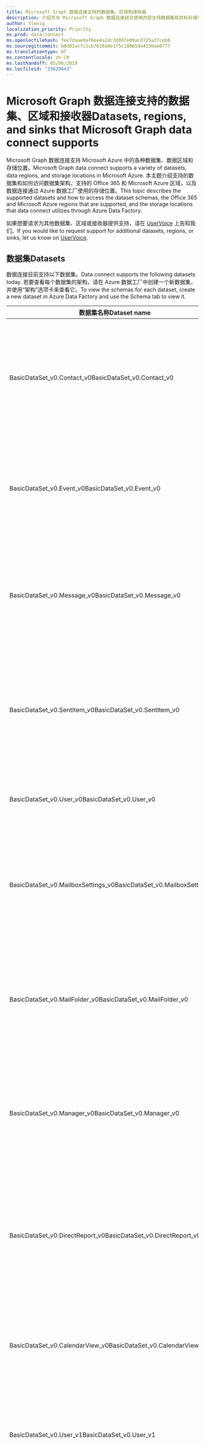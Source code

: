 ```yaml
---
title: Microsoft Graph 数据连接支持的数据集、区域和接收器
description: 介绍可与 Microsoft Graph 数据连接结合使用的受支持数据集和目标存储类型。
author: tlenig
localization_priority: Priority
ms.prod: data-connect
ms.openlocfilehash: fee7daae0af6ee4a1dc3d887e09acd725a37ceb8
ms.sourcegitcommit: b8d01acfc1cb7610a0e1f5c18065da415bae0777
ms.translationtype: HT
ms.contentlocale: zh-CN
ms.lasthandoff: 05/06/2019
ms.locfileid: "33629843"
---
```

# <a name="datasets-regions-and-sinks-that-microsoft-graph-data-connect-supports"></a><span data-ttu-id="91bd6-103">Microsoft Graph 数据连接支持的数据集、区域和接收器</span><span class="sxs-lookup"><span data-stu-id="91bd6-103">Datasets, regions, and sinks that Microsoft Graph data connect supports</span></span>

<span data-ttu-id="91bd6-104">Microsoft Graph 数据连接支持 Microsoft Azure 中的各种数据集、数据区域和存储位置。</span><span class="sxs-lookup"><span data-stu-id="91bd6-104">Microsoft Graph data connect supports a variety of datasets, data regions, and storage locations in Microsoft Azure.</span></span> <span data-ttu-id="91bd6-105">本主题介绍支持的数据集和如何访问数据集架构、支持的 Office 365 和 Microsoft Azure 区域，以及数据连接通过 Azure 数据工厂使用的存储位置。</span><span class="sxs-lookup"><span data-stu-id="91bd6-105">This topic describes the supported datasets and how to access the dataset schemas, the Office 365 and Microsoft Azure regions that are supported, and the storage locations that data connect utilizes through Azure Data Factory.</span></span>

<span data-ttu-id="91bd6-106">如果想要请求为其他数据集、区域或接收器提供支持，请在 [UserVoice](https://microsoftgraph.uservoice.com/forums/920506-microsoft-graph-feature-requests?category_id=359581) 上告知我们。</span><span class="sxs-lookup"><span data-stu-id="91bd6-106">If you would like to request support for additional datasets, regions, or sinks, let us know on [UserVoice](https://microsoftgraph.uservoice.com/forums/920506-microsoft-graph-feature-requests?category_id=359581).</span></span>

## <a name="datasets"></a><span data-ttu-id="91bd6-107">数据集</span><span class="sxs-lookup"><span data-stu-id="91bd6-107">Datasets</span></span>

<span data-ttu-id="91bd6-108">数据连接目前支持以下数据集。</span><span class="sxs-lookup"><span data-stu-id="91bd6-108">Data connect supports the following datasets today.</span></span> <span data-ttu-id="91bd6-109">若要查看每个数据集的架构，请在 Azure 数据工厂中创建一个新数据集，并使用“架构”选项卡来查看它。</span><span class="sxs-lookup"><span data-stu-id="91bd6-109">To view the schemas for each dataset, create a new dataset in Azure Data Factory and use the Schema tab to view it.</span></span> 

|<span data-ttu-id="91bd6-110">数据集名称</span><span class="sxs-lookup"><span data-stu-id="91bd6-110">Dataset name</span></span>|<span data-ttu-id="91bd6-111">说明</span><span class="sxs-lookup"><span data-stu-id="91bd6-111">Description</span></span>|
|-------------|-----------|
|<span data-ttu-id="91bd6-112">BasicDataSet_v0.Contact_v0</span><span class="sxs-lookup"><span data-stu-id="91bd6-112">BasicDataSet_v0.Contact_v0</span></span>|<span data-ttu-id="91bd6-113">包含每个用户的通讯录中的联系信息。</span><span class="sxs-lookup"><span data-stu-id="91bd6-113">Contains contact information from each user's address book.</span></span> <span data-ttu-id="91bd6-114">这些实体的架构类似于 [Microsoft Graph 个人联系人架构](https://developer.microsoft.com/zh-CN/graph/docs/api-reference/v1.0/resources/contact)。</span><span class="sxs-lookup"><span data-stu-id="91bd6-114">The schema for these entities resembles the [Microsoft Graph personal contacts schema](https://developer.microsoft.com/zh-CN/graph/docs/api-reference/v1.0/resources/contact).</span></span>| 
|<span data-ttu-id="91bd6-115">BasicDataSet_v0.Event_v0</span><span class="sxs-lookup"><span data-stu-id="91bd6-115">BasicDataSet_v0.Event_v0</span></span>|<span data-ttu-id="91bd6-116">包含每个用户的日历中的事件。</span><span class="sxs-lookup"><span data-stu-id="91bd6-116">Contains the events in each user's calendar.</span></span> <span data-ttu-id="91bd6-117">这些实体的架构类似于 [Microsoft Graph 日历事件架构](https://developer.microsoft.com/zh-CN/graph/docs/api-reference/v1.0/resources/event)。</span><span class="sxs-lookup"><span data-stu-id="91bd6-117">The schema for these entities resembles the [Microsoft Graph calendar events schema](https://developer.microsoft.com/zh-CN/graph/docs/api-reference/v1.0/resources/event).</span></span>| 
|<span data-ttu-id="91bd6-118">BasicDataSet_v0.Message_v0</span><span class="sxs-lookup"><span data-stu-id="91bd6-118">BasicDataSet_v0.Message_v0</span></span>|<span data-ttu-id="91bd6-119">包含每个用户的邮箱中的邮件。</span><span class="sxs-lookup"><span data-stu-id="91bd6-119">Contains the message in each user's mailbox.</span></span> <span data-ttu-id="91bd6-120">这些实体的架构类似于 [Microsoft Graph 邮件架构](https://developer.microsoft.com/zh-CN/graph/docs/api-reference/v1.0/resources/message)。</span><span class="sxs-lookup"><span data-stu-id="91bd6-120">The schema for these entities resembles the [Microsoft Graph messages schema](https://developer.microsoft.com/zh-CN/graph/docs/api-reference/v1.0/resources/message).</span></span>| 
|<span data-ttu-id="91bd6-121">BasicDataSet_v0.SentItem_v0</span><span class="sxs-lookup"><span data-stu-id="91bd6-121">BasicDataSet_v0.SentItem_v0</span></span>|<span data-ttu-id="91bd6-122">包含从每个用户的邮箱中发送的邮件。</span><span class="sxs-lookup"><span data-stu-id="91bd6-122">Contains the messages sent from each user's mailbox.</span></span> <span data-ttu-id="91bd6-123">这些实体的架构类似于 [Microsoft Graph 邮件架构](https://developer.microsoft.com/zh-CN/graph/docs/api-reference/v1.0/resources/message)。</span><span class="sxs-lookup"><span data-stu-id="91bd6-123">The schema for these entities resembles the [Microsoft Graph messages schema](https://developer.microsoft.com/zh-CN/graph/docs/api-reference/v1.0/resources/message).</span></span>| 
|<span data-ttu-id="91bd6-124">BasicDataSet_v0.User_v0</span><span class="sxs-lookup"><span data-stu-id="91bd6-124">BasicDataSet_v0.User_v0</span></span>|<span data-ttu-id="91bd6-125">包含用户信息（显示名称、用户主体名称等）。</span><span class="sxs-lookup"><span data-stu-id="91bd6-125">Contains user information (DisplayName, UserPrincipalName, and so on).</span></span>| 
|<span data-ttu-id="91bd6-126">BasicDataSet_v0.MailboxSettings_v0</span><span class="sxs-lookup"><span data-stu-id="91bd6-126">BasicDataSet_v0.MailboxSettings_v0</span></span>|<span data-ttu-id="91bd6-127">包含每个用户的邮箱设置。</span><span class="sxs-lookup"><span data-stu-id="91bd6-127">Contains the mailbox settings of each user.</span></span> <span data-ttu-id="91bd6-128">这些实体的架构对应于 [Microsoft Graph 邮箱设置架构](https://docs.microsoft.com/en-us/graph/api/resources/mailboxsettings?view=graph-rest-1.0)。</span><span class="sxs-lookup"><span data-stu-id="91bd6-128">The schema for these entities corresponds to the [Microsoft Graph mailbox settings schema](https://docs.microsoft.com/en-us/graph/api/resources/mailboxsettings?view=graph-rest-1.0).</span></span>| 
|<span data-ttu-id="91bd6-129">BasicDataSet_v0.MailFolder_v0</span><span class="sxs-lookup"><span data-stu-id="91bd6-129">BasicDataSet_v0.MailFolder_v0</span></span>|<span data-ttu-id="91bd6-130">包含每个用户的邮箱中的邮件文件夹。</span><span class="sxs-lookup"><span data-stu-id="91bd6-130">Contains the mail folders from each user's mailbox.</span></span> <span data-ttu-id="91bd6-131">这些实体的架构对应于 [Microsoft Graph 邮件文件夹架构](https://developer.microsoft.com/zh-CN/graph/docs/api-reference/v1.0/resources/mailfolder)。</span><span class="sxs-lookup"><span data-stu-id="91bd6-131">The schema for these entities corresponds to the [Microsoft Graph mail folders schema](https://developer.microsoft.com/zh-CN/graph/docs/api-reference/v1.0/resources/mailfolder).</span></span>|
|<span data-ttu-id="91bd6-132">BasicDataSet_v0.Manager_v0</span><span class="sxs-lookup"><span data-stu-id="91bd6-132">BasicDataSet_v0.Manager_v0</span></span>|<span data-ttu-id="91bd6-133">包含每个用户的经理的用户信息。</span><span class="sxs-lookup"><span data-stu-id="91bd6-133">Contains user information for the manager of each user.</span></span> <span data-ttu-id="91bd6-134">这些实体的架构对应于 [Microsoft Graph 用户架构](https://developer.microsoft.com/zh-CN/graph/docs/api-reference/v1.0/resources/user)。</span><span class="sxs-lookup"><span data-stu-id="91bd6-134">The schema for these entities corresponds to [Microsoft Graph user schema](https://developer.microsoft.com/zh-CN/graph/docs/api-reference/v1.0/resources/user).</span></span>|
|<span data-ttu-id="91bd6-135">BasicDataSet_v0.DirectReport_v0</span><span class="sxs-lookup"><span data-stu-id="91bd6-135">BasicDataSet_v0.DirectReport_v0</span></span>|<span data-ttu-id="91bd6-136">包含直接向每个用户报告的员工的相关用户信息。</span><span class="sxs-lookup"><span data-stu-id="91bd6-136">Contains user information about the employees that directly report to each user.</span></span> <span data-ttu-id="91bd6-137">这些实体的架构对应于 [Microsoft Graph 用户架构](https://developer.microsoft.com/zh-CN/graph/docs/api-reference/v1.0/resources/user)。</span><span class="sxs-lookup"><span data-stu-id="91bd6-137">The schema for these entities corresponds to the [Microsoft Graph user schema](https://developer.microsoft.com/zh-CN/graph/docs/api-reference/v1.0/resources/user).</span></span>|
|<span data-ttu-id="91bd6-138">BasicDataSet_v0.CalendarView_v0</span><span class="sxs-lookup"><span data-stu-id="91bd6-138">BasicDataSet_v0.CalendarView_v0</span></span>|<span data-ttu-id="91bd6-139">包含事件。这些实体的架构对应于 [Microsoft Graph 用户架构](https://developer.microsoft.com/zh-CN/graph/docs/api-reference/v1.0/resources/events)。</span><span class="sxs-lookup"><span data-stu-id="91bd6-139">Contains the events  The schema for these entities corresponds to the [Microsoft Graph user schema](https://developer.microsoft.com/zh-CN/graph/docs/api-reference/v1.0/resources/events).</span></span>|
|<span data-ttu-id="91bd6-140">BasicDataSet_v0.User_v1</span><span class="sxs-lookup"><span data-stu-id="91bd6-140">BasicDataSet_v0.User_v1</span></span>|<span data-ttu-id="91bd6-141">此表包含用户信息。</span><span class="sxs-lookup"><span data-stu-id="91bd6-141">This table contains user information.</span></span> <span data-ttu-id="91bd6-142">这些实体的架构对应于 [Microsoft Graph 用户架构](https://developer.microsoft.com/zh-CN/graph/docs/api-reference/v1.0/resources/user)。</span><span class="sxs-lookup"><span data-stu-id="91bd6-142">The schema for these entities corresponds to the [Microsoft Graph user schema](https://developer.microsoft.com/zh-CN/graph/docs/api-reference/v1.0/resources/user).</span></span>|
|<span data-ttu-id="91bd6-143">BasicDataSet_v0.Contact_v1</span><span class="sxs-lookup"><span data-stu-id="91bd6-143">BasicDataSet_v0.Contact_v1</span></span>|<span data-ttu-id="91bd6-144">包含每个用户的通讯录中的联系信息。</span><span class="sxs-lookup"><span data-stu-id="91bd6-144">Contains contact information from each user's address book.</span></span> <span data-ttu-id="91bd6-145">这些实体的架构对应于 [Microsoft Graph 个人联系人架构](https://developer.microsoft.com/zh-CN/graph/docs/api-reference/v1.0/resources/contact)。</span><span class="sxs-lookup"><span data-stu-id="91bd6-145">The schema for these entities corresponds to the [Microsoft Graph personal contacts schema](https://developer.microsoft.com/zh-CN/graph/docs/api-reference/v1.0/resources/contact).</span></span>|
|<span data-ttu-id="91bd6-146">BasicDataSet_v0.Event_v1</span><span class="sxs-lookup"><span data-stu-id="91bd6-146">BasicDataSet_v0.Event_v1</span></span>|<span data-ttu-id="91bd6-147">包含每个用户的日历中的事件。</span><span class="sxs-lookup"><span data-stu-id="91bd6-147">Contains the events in each user's calendar.</span></span> <span data-ttu-id="91bd6-148">这些实体的架构对应于 [Microsoft Graph 日历事件架构](https://developer.microsoft.com/zh-CN/graph/docs/api-reference/v1.0/resources/event)。</span><span class="sxs-lookup"><span data-stu-id="91bd6-148">The schema for these entities corresponds to the [Microsoft Graph calendar events schema](https://developer.microsoft.com/zh-CN/graph/docs/api-reference/v1.0/resources/event).</span></span>|
|<span data-ttu-id="91bd6-149">BasicDataSet_v0.Message_v1</span><span class="sxs-lookup"><span data-stu-id="91bd6-149">BasicDataSet_v0.Message_v1</span></span>|<span data-ttu-id="91bd6-150">包含每个用户的邮箱中的邮件。</span><span class="sxs-lookup"><span data-stu-id="91bd6-150">Contains the message in each user's mailbox.</span></span> <span data-ttu-id="91bd6-151">这些实体的架构对应于 [Microsoft Graph 邮件架构](https://developer.microsoft.com/zh-CN/graph/docs/api-reference/v1.0/resources/message)。</span><span class="sxs-lookup"><span data-stu-id="91bd6-151">The schema for these entities corresponds to the [Microsoft Graph messages schema](https://developer.microsoft.com/zh-CN/graph/docs/api-reference/v1.0/resources/message).</span></span>|
|<span data-ttu-id="91bd6-152">BasicDataSet_v0.SentItem_v1</span><span class="sxs-lookup"><span data-stu-id="91bd6-152">BasicDataSet_v0.SentItem_v1</span></span>|<span data-ttu-id="91bd6-153">包含从每个用户的邮箱中发送的邮件。</span><span class="sxs-lookup"><span data-stu-id="91bd6-153">Contains the message sent from each user's mailbox.</span></span> <span data-ttu-id="91bd6-154">这些实体的架构对应于 [Microsoft Graph 邮件架构](https://developer.microsoft.com/zh-CN/graph/docs/api-reference/v1.0/resources/message)。</span><span class="sxs-lookup"><span data-stu-id="91bd6-154">The schema for these entities corresponds to the [Microsoft Graph messages schema](https://developer.microsoft.com/zh-CN/graph/docs/api-reference/v1.0/resources/message).</span></span>|

## <a name="regions"></a><span data-ttu-id="91bd6-155">区域</span><span class="sxs-lookup"><span data-stu-id="91bd6-155">Regions</span></span>

<span data-ttu-id="91bd6-156">数据连接支持从各种不同的 Office 365 区域提取数据。</span><span class="sxs-lookup"><span data-stu-id="91bd6-156">Data connect supports extracting data from a variety of different Office 365 regions.</span></span> <span data-ttu-id="91bd6-157">若要成功将数据从 Office 365 数据中心转移到 Microsoft Azure 存储，Azure 数据工厂实例和 Azure 存储位置均必须映射到支持的 Office 365 数据位置区域。</span><span class="sxs-lookup"><span data-stu-id="91bd6-157">To successfully move data from the Office 365 data center into your Microsoft Azure storage, the Azure Data Factory instance and the Azure storage location must both map to a supported region for the location of the Office 365 data.</span></span> <span data-ttu-id="91bd6-158">下表指明了支持哪些 Office 365 区域，以及数据移动所需的对应 Azure 区域。</span><span class="sxs-lookup"><span data-stu-id="91bd6-158">The following table indicates which Office 365 regions are supported and the corresponding Azure regions required for data movement.</span></span> 

| <span data-ttu-id="91bd6-159">Office 区域</span><span class="sxs-lookup"><span data-stu-id="91bd6-159">Office region</span></span>                    | <span data-ttu-id="91bd6-160">Azure 区域</span><span class="sxs-lookup"><span data-stu-id="91bd6-160">Azure region</span></span>                                |
|----------------------------------|---------------------------------------------|
| <span data-ttu-id="91bd6-161">**北美**</span><span class="sxs-lookup"><span data-stu-id="91bd6-161">**North America**</span></span>                | <span data-ttu-id="91bd6-162">美国东部</span><span class="sxs-lookup"><span data-stu-id="91bd6-162">East US</span></span><br/><span data-ttu-id="91bd6-163">美国东部 2</span><span class="sxs-lookup"><span data-stu-id="91bd6-163">East US 2</span></span><br/><span data-ttu-id="91bd6-164">美国中部</span><span class="sxs-lookup"><span data-stu-id="91bd6-164">South Central US</span></span><br/><span data-ttu-id="91bd6-165">美国中北部</span><span class="sxs-lookup"><span data-stu-id="91bd6-165">North Central US</span></span><br/><span data-ttu-id="91bd6-166">美国中南部</span><span class="sxs-lookup"><span data-stu-id="91bd6-166">South Central US</span></span><br/><span data-ttu-id="91bd6-167">美国中西部</span><span class="sxs-lookup"><span data-stu-id="91bd6-167">West Central US</span></span><br/><span data-ttu-id="91bd6-168">美国西部</span><span class="sxs-lookup"><span data-stu-id="91bd6-168">West US</span></span><br/><span data-ttu-id="91bd6-169">美国西部 2</span><span class="sxs-lookup"><span data-stu-id="91bd6-169">West US 2</span></span>|
| <span data-ttu-id="91bd6-170">**欧洲**</span><span class="sxs-lookup"><span data-stu-id="91bd6-170">**Europe**</span></span>                       | <span data-ttu-id="91bd6-171">北欧</span><span class="sxs-lookup"><span data-stu-id="91bd6-171">North Europe</span></span><br/><span data-ttu-id="91bd6-172">西欧</span><span class="sxs-lookup"><span data-stu-id="91bd6-172">West Europe</span></span>|
| <span data-ttu-id="91bd6-173">**亚太地区**</span><span class="sxs-lookup"><span data-stu-id="91bd6-173">**Asia-Pacific**</span></span>                 | <span data-ttu-id="91bd6-174">东亚</span><span class="sxs-lookup"><span data-stu-id="91bd6-174">East Asia</span></span><br/><span data-ttu-id="91bd6-175">东南亚</span><span class="sxs-lookup"><span data-stu-id="91bd6-175">Southeast Asia</span></span>|
| <span data-ttu-id="91bd6-176">**澳大利亚**</span><span class="sxs-lookup"><span data-stu-id="91bd6-176">**Australia**</span></span>                    | <span data-ttu-id="91bd6-177">澳大利亚东部</span><span class="sxs-lookup"><span data-stu-id="91bd6-177">Australia East</span></span><br/><span data-ttu-id="91bd6-178">澳大利亚东南部</span><span class="sxs-lookup"><span data-stu-id="91bd6-178">Australia Southeast</span></span>|

## <a name="sinks"></a><span data-ttu-id="91bd6-179">接收器</span><span class="sxs-lookup"><span data-stu-id="91bd6-179">Sinks</span></span>

<span data-ttu-id="91bd6-180">接收器是数据工厂用于在 Azure 存储中放置数据的输出位置。</span><span class="sxs-lookup"><span data-stu-id="91bd6-180">Sinks are the output location Data Factory uses to place data in Azure storage.</span></span> <span data-ttu-id="91bd6-181">数据连接支持以下接收器存储类型：</span><span class="sxs-lookup"><span data-stu-id="91bd6-181">Data connect supports the following sink storage types:</span></span>

- <span data-ttu-id="91bd6-182">Azure Data Lake Storage Gen 2</span><span class="sxs-lookup"><span data-stu-id="91bd6-182">Azure Data Lake Storage Gen 2</span></span>
- <span data-ttu-id="91bd6-183">Azure 存储 Blob</span><span class="sxs-lookup"><span data-stu-id="91bd6-183">Azure Blob Storage</span></span>
- <span data-ttu-id="91bd6-184">Azure Data Lake Storage Gen 1</span><span class="sxs-lookup"><span data-stu-id="91bd6-184">Azure Data Lake Storage Gen 1</span></span>

<span data-ttu-id="91bd6-185">接收器具有以下特点：</span><span class="sxs-lookup"><span data-stu-id="91bd6-185">The following characteristics apply to sinks:</span></span> 

- <span data-ttu-id="91bd6-186">输出文件将采用 JSON 行的格式。</span><span class="sxs-lookup"><span data-stu-id="91bd6-186">The output files will be of format JSON lines.</span></span> <span data-ttu-id="91bd6-187">输出格式是固定的，并且不支持修改输出的格式。</span><span class="sxs-lookup"><span data-stu-id="91bd6-187">The output format is fixed and there is no support for modifying the format of the output.</span></span> <span data-ttu-id="91bd6-188">但是，你可以使用 Azure 数据工厂将数据连接管道的结果复制到另一个存储机制（例如 Azure SQL DB）中。</span><span class="sxs-lookup"><span data-stu-id="91bd6-188">However, you can use Azure Data Factory to copy the result of a data connect pipeline into another storage mechanism (such as Azure SQL DB).</span></span>
- <span data-ttu-id="91bd6-189">对于使用 Office 365 作为来源的复制活动中的所有接收器类型，服务主体身份验证是唯一支持的身份验证机制。</span><span class="sxs-lookup"><span data-stu-id="91bd6-189">Service Principal authentication is the only supported authentication mechanism for all sink types in a copy activity with Office 365 as the source.</span></span>
- <span data-ttu-id="91bd6-190">使用 Azure 存储 Blob 作为接收器时，你必须确保应用程序对 Azure 存储 Blob 位置具有存储 Blob 数据参与者访问权限。</span><span class="sxs-lookup"><span data-stu-id="91bd6-190">When using Azure Storage Blob as the sink, you must ensure that your application has Storage Blob Data Contributor access to the Azure Storage Blob location.</span></span>

## <a name="next-steps"></a><span data-ttu-id="91bd6-191">后续步骤</span><span class="sxs-lookup"><span data-stu-id="91bd6-191">Next Steps</span></span>

<span data-ttu-id="91bd6-192">有关如何创建数据连接管道作为 Azure 数据工厂的一部分的详细信息，请参阅 [Azure 数据工厂 Office 365 连接器文档](https://docs.microsoft.com/zh-CN/azure/data-factory/connector-office-365)。</span><span class="sxs-lookup"><span data-stu-id="91bd6-192">For more information about how to create data connect pipelines as a part of an Azure Data Factory, see the [Azure Data Factory Office 365 connector documentation](https://docs.microsoft.com/zh-CN/azure/data-factory/connector-office-365).</span></span>  
